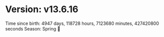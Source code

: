 # Version: v13.6.16
Time since birth: 4947 days, 118728 hours, 7123680 minutes, 427420800 seconds
Season: Spring 🌸
